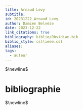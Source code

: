 ```yaml
---
title: Arnaud Levy
subtitle: 
id: 20231222_Arnaud Levy
author: Damien Belvèze
date: 2023-12-22
link_citations: true
bibliography: biblio/Obsidian.bib
biblio_style: csl\ieee.csl
aliases: 
tags:
  - auteur
---
```




$\newline$
# bibliographie
$\newline$






